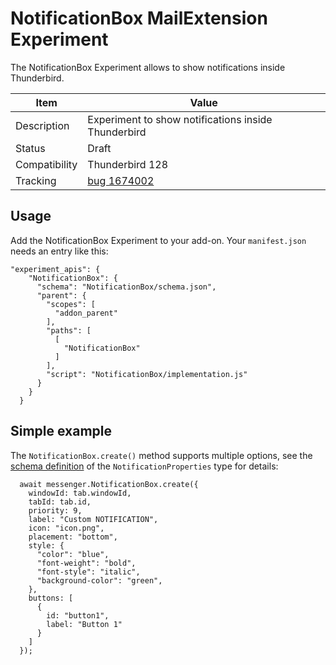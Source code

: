 NotificationBox MailExtension Experiment
========================================

The NotificationBox Experiment allows to show notifications inside Thunderbird.

| Item          | Value
| ------------- | --------
| Description   | Experiment to show notifications inside Thunderbird
| Status        | Draft
| Compatibility | Thunderbird 128
| Tracking      | [bug 1674002](https://bugzilla.mozilla.org/show_bug.cgi?id=1674002)

Usage
-----

Add the NotificationBox Experiment to your add-on. Your `manifest.json` needs an entry like this:

```
"experiment_apis": {
    "NotificationBox": {
      "schema": "NotificationBox/schema.json",
      "parent": {
        "scopes": [
          "addon_parent"
        ],
        "paths": [
          [
            "NotificationBox"
          ]
        ],
        "script": "NotificationBox/implementation.js"
      }
    }
  }
```

Simple example
--------------

The `NotificationBox.create()` method supports multiple options, see the [schema definition](./NotificationBox/schema.json) of the `NotificationProperties` type for details:

```
  await messenger.NotificationBox.create({
    windowId: tab.windowId,
    tabId: tab.id,
    priority: 9,
    label: "Custom NOTIFICATION",
    icon: "icon.png",
    placement: "bottom",
    style: {
      "color": "blue",
      "font-weight": "bold",
      "font-style": "italic",
      "background-color": "green",
    },
    buttons: [
      {
        id: "button1",
        label: "Button 1"
      }
    ]
  });
```

